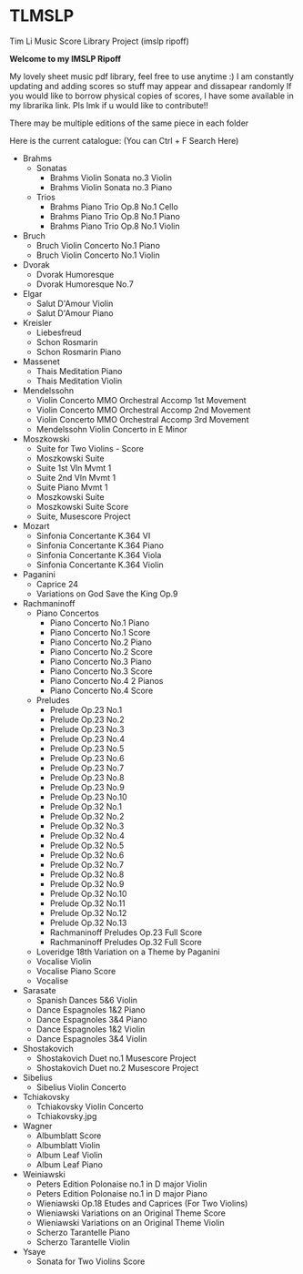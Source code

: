 # TLMSLP
Tim Li Music Score Library Project (imslp ripoff)

**Welcome to my IMSLP Ripoff**

My lovely sheet music pdf library, feel free to use anytime :)
I am constantly updating and adding scores so stuff may appear and dissapear randomly
If you would like to borrow physical copies of scores, I have some available in my librarika link.
Pls lmk if u would like to contribute!!

There may be multiple editions of the same piece in each folder

Here is the current catalogue: (You can Ctrl + F Search Here)

- Brahms
  - Sonatas
    - Brahms Violin Sonata no.3 Violin
    - Brahms Violin Sonata no.3 Piano
  - Trios
    - Brahms Piano Trio Op.8 No.1 Cello
    - Brahms Piano Trio Op.8 No.1 Piano
    - Brahms Piano Trio Op.8 No.1 Violin
- Bruch
  - Bruch Violin Concerto No.1 Piano
  - Bruch Violin Concerto No.1 Violin
- Dvorak
  - Dvorak Humoresque
  - Dvorak Humoresque No.7
- Elgar
  - Salut D'Amour Violin
  - Salut D'Amour Piano
- Kreisler
  - Liebesfreud
  - Schon Rosmarin
  - Schon Rosmarin Piano
- Massenet
  - Thais Meditation Piano
  - Thais Meditation Violin
- Mendelssohn
  - Violin Concerto MMO Orchestral Accomp 1st Movement
  - Violin Concerto MMO Orchestral Accomp 2nd Movement
  - Violin Concerto MMO Orchestral Accomp 3rd Movement
  - Mendelssohn Violin Concerto in E Minor
- Moszkowski
  - Suite for Two Violins - Score
  - Moszkowski Suite
  - Suite 1st Vln Mvmt 1
  - Suite 2nd Vln Mvmt 1
  - Suite Piano Mvmt 1
  - Moszkowski Suite
  - Moszkowski Suite Score
  - Suite, Musescore Project
- Mozart
  - Sinfonia Concertante K.364 VI
  - Sinfonia Concertante K.364 Piano
  - Sinfonia Concertante K.364 Viola
  - Sinfonia Concertante K.364 Violin
- Paganini
  - Caprice 24
  - Variations on God Save the King Op.9
- Rachmaninoff
  - Piano Concertos
    - Piano Concerto No.1 Piano
    - Piano Concerto No.1 Score
    - Piano Concerto No.2 Piano
    - Piano Concerto No.2 Score
    - Piano Concerto No.3 Piano
    - Piano Concerto No.3 Score
    - Piano Concerto No.4 2 Pianos
    - Piano Concerto No.4 Score
  - Preludes
    - Prelude Op.23 No.1
    - Prelude Op.23 No.2
    - Prelude Op.23 No.3
    - Prelude Op.23 No.4
    - Prelude Op.23 No.5
    - Prelude Op.23 No.6
    - Prelude Op.23 No.7
    - Prelude Op.23 No.8
    - Prelude Op.23 No.9
    - Prelude Op.23 No.10
    - Prelude Op.32 No.1
    - Prelude Op.32 No.2
    - Prelude Op.32 No.3
    - Prelude Op.32 No.4
    - Prelude Op.32 No.5
    - Prelude Op.32 No.6
    - Prelude Op.32 No.7
    - Prelude Op.32 No.8
    - Prelude Op.32 No.9
    - Prelude Op.32 No.10
    - Prelude Op.32 No.11
    - Prelude Op.32 No.12
    - Prelude Op.32 No.13
    - Rachmaninoff Preludes Op.23 Full Score
    - Rachmaninoff Preludes Op.32 Full Score
  - Loveridge 18th Variation on a Theme by Paganini
  - Vocalise Violin
  - Vocalise Piano Score
  - Vocalise
- Sarasate
  - Spanish Dances 5&6 Violin
  - Dance Espagnoles 1&2 Piano
  - Dance Espagnoles 3&4 Piano
  - Dance Espagnoles 1&2 Violin
  - Dance Espagnoles 3&4 Violin
- Shostakovich
  - Shostakovich Duet no.1 Musescore Project
  - Shostakovich Duet no.2 Musescore Project
- Sibelius
  - Sibelius Violin Concerto
- Tchiakovsky
  - Tchiakovsky Violin Concerto
  - Tchiakovsky.jpg
- Wagner
  - Albumblatt Score
  - Albumblatt Violin
  - Album Leaf Violin
  - Album Leaf Piano
- Weiniawski
  - Peters Edition Polonaise no.1 in D major Violin
  - Peters Edition Polonaise no.1 in D major Piano
  - Wieniawski Op.18 Etudes and Caprices (For Two Violins)
  - Wieniawski Variations on an Original Theme Score
  - Wieniawski Variations on an Original Theme Violin
  - Scherzo Tarantelle Piano
  - Scherzo Tarantelle Violin
- Ysaye
  - Sonata for Two Violins Score
